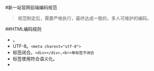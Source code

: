 #新一站官网前端编码规范

> 规范制定后，需要严格执行，最终达成一致的，多人可维护的编码。

##HTML编码规则
* <!DOCTYPE html>。
* UTF-8。```<meta charest="utf-8">```
* 标签闭合。```<div></div>,<br>单标签不闭合```
* 标签使用符合语义化。
* 

